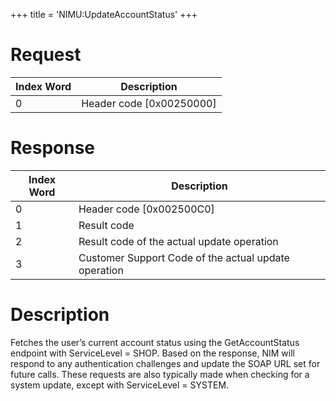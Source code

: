 +++
title = 'NIMU:UpdateAccountStatus'
+++

# Request

| Index Word | Description                |
|------------|----------------------------|
| 0          | Header code \[0x00250000\] |

# Response

| Index Word | Description                                          |
|------------|------------------------------------------------------|
| 0          | Header code \[0x002500C0\]                           |
| 1          | Result code                                          |
| 2          | Result code of the actual update operation           |
| 3          | Customer Support Code of the actual update operation |

# Description

Fetches the user’s current account status using the GetAccountStatus
endpoint with ServiceLevel = SHOP. Based on the response, NIM will
respond to any authentication challenges and update the SOAP URL set for
future calls. These requests are also typically made when checking for a
system update, except with ServiceLevel = SYSTEM.